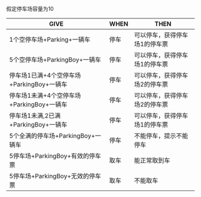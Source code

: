 假定停车场容量为10

|         GIVE       |WHEN                          |THEN                         |
|----------------|-------------------------------|-----------------------------|
|1个空停车场+Parking+一辆车|停车|可以停车，获得停车场1的停车票|
|5个空停车场+ParkingBoy+一辆车|停车|可以停车，获得停车场1的停车票|
|停车场1已满+4个空停车场+ParkingBoy+一辆车|停车|可以停车，获得停车场2的停车票|
|停车场1未满+4个空停车场+ParkingBoy+一辆车|停车|可以停车，获得停车场2的停车票|
|停车场1未满,2已满+ParkingBoy+一辆车|停车|可以停车，获得停车场1的停车票|
|5个全满的停车场+ParkingBoy+一辆车|停车|不能停车，提示不能停车|
|5停车场+ParkingBoy+有效的停车票|取车|能正常取到车|
|5停车场+ParkingBoy+无效的停车票|取车|不能取车|


